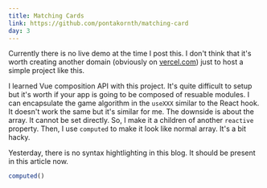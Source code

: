 ```yaml
---
title: Matching Cards
link: https://github.com/pontakornth/matching-card
day: 3
---
```

Currently there is no live demo at the time I post this. I don't think that it's worth
creating another domain (obviously on [vercel.com](https://vercel.com)) just to host a simple project like this.

I learned Vue composition API with this project. It's quite difficult to setup but it's worth
if your app is going to be composed of resuable modules. I can encapsulate the game algorithm in the <code class="language-js">useXXX</code> similar to the React hook. It doesn't work the same but it's similar for me. The downside is about the array. It cannot be set directly. So, I make it a children of another <code class="language-js">reactive</code> property. Then, I use <code class="language-js">computed</code> to make it look like normal array. It's a bit hacky.

Yesterday, there is no syntax hightlighting in this blog. It should be present in this article now.

```js
computed()
```